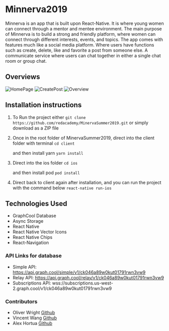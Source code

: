 # Minnerva2019

Minnerva is an app that is built upon React-Native. It is where young women can connect through a mentor and mentee environment. The main purpose of Minnerva is to build a strong and friendly platform, where women can connect through different interests, events, and topics. The app comes with features much like a social media platform. Where users have functions such as create, delete, like and favorite a post from someone else. A communicate service where users can chat together in either a single chat room or group chat.

## Overviews

![HomePage](./screenshots/Home_Page.gif)
![CreatePost](Create_Post.gif)
![Overview](Overview.gif)

## Installation instructions

1.  To Run the project either
    `git clone https://github.com/redacademy/MinervaSummer2019.git`
    or simply download as a ZIP file

2.  Once in the root folder of MinervaSummer2019, direct into the client folder with terminal
    `cd client`

    and then install yarn
    `yarn install`

3.  Direct into the ios folder
    `cd ios`

    and then install pod
    `pod install`

4.  Direct back to client again after installation, and you can run the project with the command below
    `react-native run-ios`

## Technologies Used

- GraphCool Database
- Async Storage
- React Native
- React Native Vector Icons
- React Native Chips
- React-Navigation

### API Links for database

- Simple API: https://api.graph.cool/simple/v1/ck046a89w0kut01791rwn3vw9
- Relay API: https://api.graph.cool/relay/v1/ck046a89w0kut01791rwn3vw9
- Subscriptions API: wss://subscriptions.us-west-2.graph.cool/v1/ck046a89w0kut01791rwn3vw9

### Contributors

- Oliver Wright [Github](https://github.com)
- Vincent Wang [Github](https://github.com)
- Alex Hortua [Github](https://github.com)
